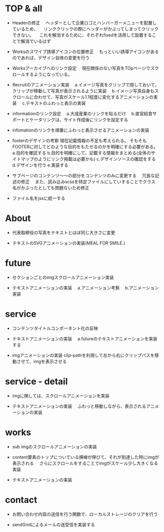 # TOP & all

<!-- - TOPページのLgButtonリンクの修正
　コンポーネント利用したときにそのままリンクが設定されるように変更が必要 -->

- Headerの修正
　ヘッダーとして企業ロゴとハンバーガーメニューを配置しているため、
　リンククリックの際にヘッダーがかぶってしまってクリックできない。
　これを解消するために、それぞれfixedを活用して設置することで解消でいるはず

- Worksのスワイプ誘導アイコンの位置修正
　もっといい誘導アイコンがあるのであれば、デザイン自体の変更を行う

- Worksアーカイブへのリンク設定
　現在関係のない写真をTOpページでスクロールするようになっている。
　
- Recruitのアニメーション実装
　a.イメージ写真をクリップで隠しておいて、クリップが移動して写真が表示されるように実装
　b.イメージ写真自身もスクロールに合わせて、写真がスケール1.1程度に変化するアニメーションの実装
　c.テキストのふわっと表示の実装

- informationのリンク設定
　a.大成産業のリンクを貼るだけ
　b.直営給食サポートとケータリングは、サイト作成後にリンクを設定する

- infomationのリンクを順番にふわっと表示させるアニメーションの実装

- footerのデザインの考察
  現在記載情報の不足も考えられる。
  そもそもFOOTERに対してどのような目的をもたせるのかを明確にする必要がある。
  a.目的を確認する
  b.目的を明確にして、記載する情報をまとめる(全体のサイトマップのようにリンク掲載は必要かも)
  c.デザインソースの確認をする
  d.デザインを行う
  e.実装する

- サブページのコンテンツ〜〜の部分をコンテンツのみに変更する
　冗長な記述の修正
　また、読み込みscssを特定ファイルにしていすることでクラス名がかぶったとしても問題ないため修正

- ファイル名をjsxに統一する


# About

- 代表取締役の写真をテキストとほぼ同じ大きさに変更

- テキストのSVGアニメーションの実装(MEAL FOR SMILE.)

# future

- セクションごとのimgスクロールアニメーション実装

- テキストアニメーションの実装
　a.アニメーション考察
　b.アニメーション実装

# service

- コンテンツタイトルコンポーネント化の反映

- テキストアニメーションの実装
　a.futureのテキストアニメーションを実装する

- imgアニメーションの実装
  clip-pathを利用して左から右にクリップパスを移動させて、imgを表示させる

# service - detail

- imgに関しては、スクロールアニメーションを実装

- テキストアニメーションの実装
　ふわっと移動しながら、表示されるアニメーションの実装

# works

- sub imgのスクロールアニメーションの実装

- content要素のトップについている横棒が伸びて、それが到達した時にimgが表示される
　さらにスクロールをすることでimgがスケール少し大きくなる実装

- テキストアニメーションの実装

# contact

<!-- - css読み込みワーニングの解消を行う -->

<!-- - contactページのバリデーションが効いていない
　バリデーションを加える -->

<!-- - contactの必須項目にrequireと必須項目がどれかわかるようにする -->

<!-- - お問い合わせ確認ボタンがボタン全体がクリック可能になるように実装変更 -->

- お問い合わせ内容の送信を行う関数で、ローカルストレージのクリアを行う

- sendGridによるメールの送受信を実装する







